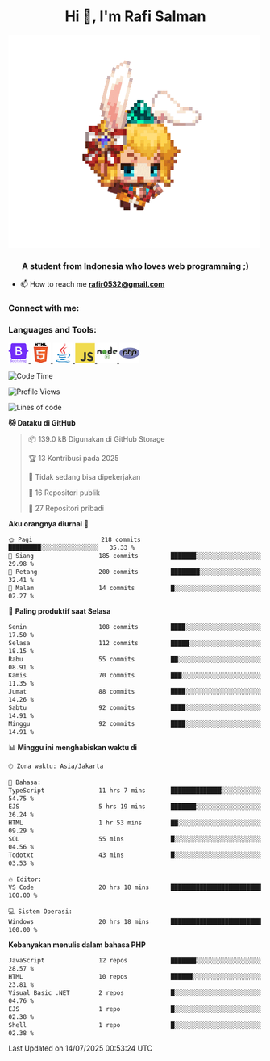 <h1 align="center">Hi 👋, I'm Rafi Salman</h1>
<img src="img/lp.gif" /> 
<h3 align="center">A student from Indonesia who loves web programming ;)</h3>

- 📫 How to reach me **rafir0532@gmail.com**

<h3 align="left">Connect with me:</h3>
<p align="left">
</p>

<h3 align="left">Languages and Tools:</h3>
<p align="left"> <a href="https://getbootstrap.com" target="_blank" rel="noreferrer"> <img src="https://raw.githubusercontent.com/devicons/devicon/master/icons/bootstrap/bootstrap-plain-wordmark.svg" alt="bootstrap" width="40" height="40"/> </a> <a href="https://www.w3.org/html/" target="_blank" rel="noreferrer"> <img src="https://raw.githubusercontent.com/devicons/devicon/master/icons/html5/html5-original-wordmark.svg" alt="html5" width="40" height="40"/> </a> <a href="https://www.java.com" target="_blank" rel="noreferrer"> <img src="https://raw.githubusercontent.com/devicons/devicon/master/icons/java/java-original.svg" alt="java" width="40" height="40"/> </a> <a href="https://developer.mozilla.org/en-US/docs/Web/JavaScript" target="_blank" rel="noreferrer"> <img src="https://raw.githubusercontent.com/devicons/devicon/master/icons/javascript/javascript-original.svg" alt="javascript" width="40" height="40"/> </a> <a href="https://nodejs.org" target="_blank" rel="noreferrer"> <img src="https://raw.githubusercontent.com/devicons/devicon/master/icons/nodejs/nodejs-original-wordmark.svg" alt="nodejs" width="40" height="40"/> </a> <a href="https://www.php.net" target="_blank" rel="noreferrer"> <img src="https://raw.githubusercontent.com/devicons/devicon/master/icons/php/php-original.svg" alt="php" width="40" height="40"/> </a> </p>

<!--START_SECTION:waka-->
![Code Time](http://img.shields.io/badge/Code%20Time-511%20hrs%2018%20mins-blue)

![Profile Views](http://img.shields.io/badge/Profil%20dilihat-0-blue)

![Lines of code](https://img.shields.io/badge/Sejak%20Hello%20World%20aku%20telah%20menulis-1.8%20million%20baris%20kode-blue)

**🐱 Dataku di GitHub** 

> 📦 139.0 kB Digunakan di GitHub Storage 
 > 
> 🏆 13 Kontribusi pada 2025
 > 
> 🚫 Tidak sedang bisa dipekerjakan
 > 
> 📜 16 Repositori publik 
 > 
> 🔑 27 Repositori pribadi 
 > 
**Aku orangnya diurnal 🐤** 

```text
🌞 Pagi                   218 commits         █████████░░░░░░░░░░░░░░░░   35.33 % 
🌆 Siang                  185 commits         ███████░░░░░░░░░░░░░░░░░░   29.98 % 
🌃 Petang                 200 commits         ████████░░░░░░░░░░░░░░░░░   32.41 % 
🌙 Malam                  14 commits          █░░░░░░░░░░░░░░░░░░░░░░░░   02.27 % 
```
📅 **Paling produktif saat Selasa** 

```text
Senin                    108 commits         ████░░░░░░░░░░░░░░░░░░░░░   17.50 % 
Selasa                   112 commits         █████░░░░░░░░░░░░░░░░░░░░   18.15 % 
Rabu                     55 commits          ██░░░░░░░░░░░░░░░░░░░░░░░   08.91 % 
Kamis                    70 commits          ███░░░░░░░░░░░░░░░░░░░░░░   11.35 % 
Jumat                    88 commits          ████░░░░░░░░░░░░░░░░░░░░░   14.26 % 
Sabtu                    92 commits          ████░░░░░░░░░░░░░░░░░░░░░   14.91 % 
Minggu                   92 commits          ████░░░░░░░░░░░░░░░░░░░░░   14.91 % 
```


📊 **Minggu ini menghabiskan waktu di** 

```text
🕑︎ Zona waktu: Asia/Jakarta

💬 Bahasa: 
TypeScript               11 hrs 7 mins       ██████████████░░░░░░░░░░░   54.75 % 
EJS                      5 hrs 19 mins       ███████░░░░░░░░░░░░░░░░░░   26.24 % 
HTML                     1 hr 53 mins        ██░░░░░░░░░░░░░░░░░░░░░░░   09.29 % 
SQL                      55 mins             █░░░░░░░░░░░░░░░░░░░░░░░░   04.56 % 
Todotxt                  43 mins             █░░░░░░░░░░░░░░░░░░░░░░░░   03.53 % 

🔥 Editor: 
VS Code                  20 hrs 18 mins      █████████████████████████   100.00 % 

💻 Sistem Operasi: 
Windows                  20 hrs 18 mins      █████████████████████████   100.00 % 
```

**Kebanyakan menulis dalam bahasa PHP** 

```text
JavaScript               12 repos            ███████░░░░░░░░░░░░░░░░░░   28.57 % 
HTML                     10 repos            ██████░░░░░░░░░░░░░░░░░░░   23.81 % 
Visual Basic .NET        2 repos             █░░░░░░░░░░░░░░░░░░░░░░░░   04.76 % 
EJS                      1 repo              █░░░░░░░░░░░░░░░░░░░░░░░░   02.38 % 
Shell                    1 repo              █░░░░░░░░░░░░░░░░░░░░░░░░   02.38 % 
```




 Last Updated on 14/07/2025 00:53:24 UTC
<!--END_SECTION:waka-->
